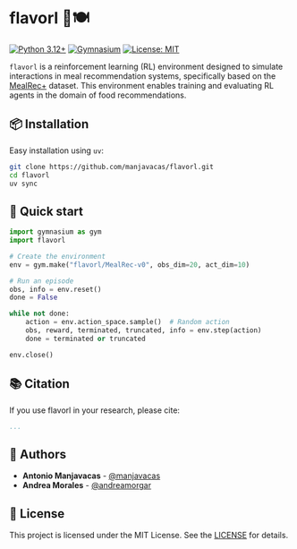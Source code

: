 # flavorl 🤖🍽️

[![Python 3.12+](https://img.shields.io/badge/python-3.12+-blue.svg)](https://www.python.org/downloads/)
[![Gymnasium](https://img.shields.io/badge/gymnasium-compatible-green.svg)](https://gymnasium.farama.org/)
[![License: MIT](https://img.shields.io/badge/License-MIT-yellow.svg)](https://opensource.org/licenses/MIT)

`flavorl` is a reinforcement learning (RL) environment designed to simulate interactions in meal recommendation systems, specifically based on the [MealRec+](https://github.com/WUT-IDEA/MealRecPlus) dataset. This environment enables training and evaluating RL agents in the domain of food recommendations.

## 📦 Installation

Easy installation using `uv`:

```bash
git clone https://github.com/manjavacas/flavorl.git
cd flavorl
uv sync
```

## 🎯 Quick start

```python
import gymnasium as gym
import flavorl

# Create the environment
env = gym.make("flavorl/MealRec-v0", obs_dim=20, act_dim=10)

# Run an episode
obs, info = env.reset()
done = False

while not done:
    action = env.action_space.sample()  # Random action
    obs, reward, terminated, truncated, info = env.step(action)
    done = terminated or truncated

env.close()
```

## 📚 Citation

If you use flavorl in your research, please cite:

```bibtex
...
```

## 👥 Authors

- **Antonio Manjavacas** - [@manjavacas](https://github.com/manjavacas)
- **Andrea Morales** - [@andreamorgar](https://github.com/andreamorgar)

## 📄 License

This project is licensed under the MIT License. See the [LICENSE](LICENSE) for details.